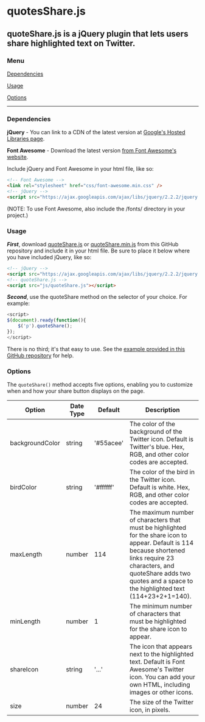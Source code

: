 # quotesShare.js

## quoteShare.js is a jQuery plugin that lets users share highlighted text on Twitter.

### Menu

<a href="https://github.com/HarryStevens/quoteShare#dependencies">Dependencies</a>

<a href="https://github.com/HarryStevens/quoteShare#usage">Usage</a>

<a href="https://github.com/HarryStevens/quoteShare#options">Options</a>

---

### Dependencies

**jQuery** - You can link to a CDN of the latest version at <a href="https://developers.google.com/speed/libraries/#jquery">Google's Hosted Libraries page</a>.

**Font Awesome** - Download the latest version <a href="https://fortawesome.github.io/Font-Awesome/">from Font Awesome's website</a>.

Include jQuery and Font Awesome in your html file, like so:

```html
<!-- Font Awesome -->
<link rel="stylesheet" href="css/font-awesome.min.css" /> 
<!-- jQuery -->
<script src="https://ajax.googleapis.com/ajax/libs/jquery/2.2.2/jquery.min.js"></script>
```

(NOTE: To use Font Awesome, also include the /fonts/ directory in your project.)

### Usage

***First***, download <a href="https://github.com/HarryStevens/quoteShare/blob/master/quoteShare.js">quoteShare.js</a> or <a href="https://github.com/HarryStevens/quoteShare/blob/master/quoteShare.min.js">quoteShare.min.js</a> from this GitHub repository and include it in your html file. Be sure to place it below where you have included jQuery, like so:

```html
<!-- jQuery -->
<script src="https://ajax.googleapis.com/ajax/libs/jquery/2.2.2/jquery.min.js"></script>
<!-- quoteShare.js -->
<script src="js/quoteShare.js"></script>
```

***Second***, use the quoteShare method on the selector of your choice. For example:

```javascript
<script>
$(document).ready(function(){
	$('p').quoteShare();
});
</script>
```

There is no third; it's that easy to use. See the <a href="https://github.com/HarryStevens/quoteShare/tree/master/example">example provided in this GitHub repository</a> for help.

### Options

The `quoteShare()` method accepts five options, enabling you to customize when and how your share button displays on the page.

| Option        | Date Type     | Default  | Description |
| ------------- |-------------| ---|---|
| backgroundColor      | string | '#55acee' | The color of the background of the Twitter icon. Default is Twitter's blue. Hex, RGB, and other color codes are accepted. |
| birdColor      | string | '#ffffff' | The color of the bird in the Twitter icon. Default is white. Hex, RGB, and other color codes are accepted. |
| maxLength      | number      |  114 | The maximum number of characters that must be highlighted for the share icon to appear. Default is 114 because shortened links require 23 characters, and quoteShare adds two quotes and a space to the highlighted text (114+23+2+1=140). |
| minLength      | number      |  1 | The minimum number of characters that must be highlighted for the share icon to appear. |
| shareIcon | string      |  '...' | The icon that appears next to the highlighted text. Default is Font Awesome's Twitter icon. You can add your own HTML, including images or other icons. |
| size | number  |  24 | The size of the Twitter icon, in pixels. |



